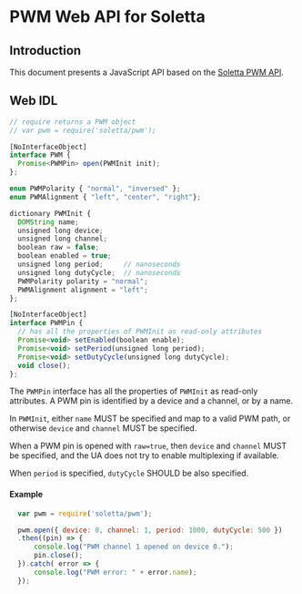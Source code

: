 PWM Web API for Soletta
=======================

Introduction
------------
This document presents a JavaScript API based on the [Soletta PWM API](http://solettaproject.github.io/docs/c-api/group__PWM.html).

Web IDL
-------
```javascript
// require returns a PWM object
// var pwm = require('soletta/pwm');

[NoInterfaceObject]
interface PWM {
  Promise<PWMPin> open(PWMInit init);
};

enum PWMPolarity { "normal", "inversed" };
enum PWMAlignment { "left", "center", "right"};

dictionary PWMInit {
  DOMString name;
  unsigned long device;
  unsigned long channel;
  boolean raw = false;
  boolean enabled = true;
  unsigned long period;     // nanoseconds
  unsigned long dutyCycle;  // nanoseconds
  PWMPolarity polarity = "normal";
  PWMAlignment alignment = "left";
};

[NoInterfaceObject]
interface PWMPin {
  // has all the properties of PWMInit as read-only attributes
  Promise<void> setEnabled(boolean enable);
  Promise<void> setPeriod(unsigned long period);
  Promise<void> setDutyCycle(unsigned long dutyCycle);
  void close();
};

```

The ```PWMPin``` interface has all the properties of ```PWMInit``` as read-only attributes.
A PWM pin is identified by a device and a channel, or by a name.

In ```PWMInit```, either ```name``` MUST be specified and map to a valid PWM path, or otherwise ```device``` and ```channel``` MUST be specified.

When a PWM pin is opened with ```raw=true```, then ```device``` and ```channel``` MUST be specified, and the UA does not try to enable multiplexing if available.

When ```period``` is specified, ```dutyCycle``` SHOULD be also specified.

#### Example
```javascript
  var pwm = require('soletta/pwm');

  pwm.open({ device: 0, channel: 1, period: 1000, dutyCycle: 500 })
  .then((pin) => {
      console.log("PWM channel 1 opened on device 0.");
      pin.close();
  }).catch( error => {
      console.log("PWM error: " + error.name);
  });
```
